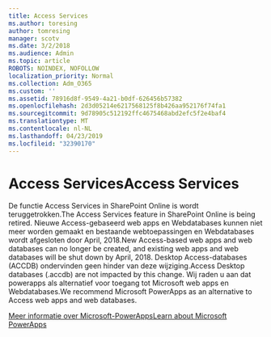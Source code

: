 ```yaml
---
title: Access Services
ms.author: toresing
author: tomresing
manager: scotv
ms.date: 3/2/2018
ms.audience: Admin
ms.topic: article
ROBOTS: NOINDEX, NOFOLLOW
localization_priority: Normal
ms.collection: Adm_O365
ms.custom: ''
ms.assetid: 78916d8f-9549-4a21-b0df-626456b57382
ms.openlocfilehash: 2d3d05214e6217568125f8b426aa952176f74fa1
ms.sourcegitcommit: 9d78905c512192ffc4675468abd2efc5f2e4baf4
ms.translationtype: MT
ms.contentlocale: nl-NL
ms.lasthandoff: 04/23/2019
ms.locfileid: "32390170"
---
```

# <a name="access-services"></a><span data-ttu-id="c327f-102">Access Services</span><span class="sxs-lookup"><span data-stu-id="c327f-102">Access Services</span></span>

<span data-ttu-id="c327f-103">De functie Access Services in SharePoint Online is wordt teruggetrokken.</span><span class="sxs-lookup"><span data-stu-id="c327f-103">The Access Services feature in SharePoint Online is being retired.</span></span> <span data-ttu-id="c327f-104">Nieuwe Access-gebaseerd web apps en Webdatabases kunnen niet meer worden gemaakt en bestaande webtoepassingen en Webdatabases wordt afgesloten door April, 2018.</span><span class="sxs-lookup"><span data-stu-id="c327f-104">New Access-based web apps and web databases can no longer be created, and existing web apps and web databases will be shut down by April, 2018.</span></span> <span data-ttu-id="c327f-105">Desktop Access-databases (ACCDB) ondervinden geen hinder van deze wijziging.</span><span class="sxs-lookup"><span data-stu-id="c327f-105">Access Desktop databases (.accdb) are not impacted by this change.</span></span> <span data-ttu-id="c327f-106">Wij raden u aan dat powerapps als alternatief voor toegang tot Microsoft web apps en Webdatabases.</span><span class="sxs-lookup"><span data-stu-id="c327f-106">We recommend Microsoft PowerApps as an alternative to Access web apps and web databases.</span></span> 
  
[<span data-ttu-id="c327f-107">Meer informatie over Microsoft-PowerApps</span><span class="sxs-lookup"><span data-stu-id="c327f-107">Learn about Microsoft PowerApps</span></span>](https://powerapps.microsoft.com/)
  

